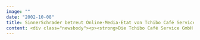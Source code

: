 ```yaml
---
image: ""
date: "2002-10-08"
title: SinnerSchrader betreut Online-Media-Etat von Tchibo Café Service
content: <div class="newsbody"><p><strong>Die Tchibo Café Service GmbH holt sich für ihre Online-Kampagnen Unterstützung von SinnerSchrader. Der Dienstleister für den Online-Shop tchibo.de überzeugt jetzt Geschäftskunden von den Gastronomieprodukten des Kaffeerösters.</strong></p><p>Hierfür haben die Marketingexperten von SinnerSchrader eine Kampagne konzipiert, die die Vorteile einer professionellen Kaffeeversorgung ohne Investitionskosten transportiert. In der ersten Phase der Kampagne setzt Tchibo Café Service auf klassische, reichweitenstarke Bannerwerbung, wie in den Business-Rubriken von T-Online und eBay. Sie wird in der zweiten Phase um zielgruppengerechte Werbeformen wie Content Integration und Keyword Advertising ergänzt. Zum Einsatz kommen Special-Interest-Medien im B2B-Bereich wie lz-net.de und sekretaria.de. Der Tchibo Café Service beliefert als eigenständige GmbH Geschäftskunden und Großverbraucher in Gastronomie, Hotellerie und Büros mit Kaffees, Kaffeemaschinen und passenden Serviceleistungen. SinnerSchrader betreut den Online-Media-Etat.</p></div>
---
```

